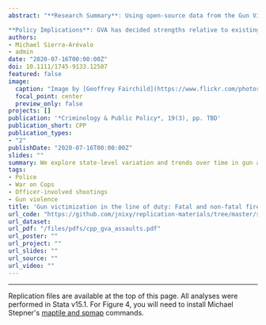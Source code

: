 ```yaml
---
abstract: "**Research Summary**: Using open-source data from the Gun Violence Archive (GVA), we analyze national- and statelevel trends in fatal and non-fatal firearm assaults of U.S. police officers from 2014 to 2019 (N = 1,467). Results show (1) the majority of firearm assaults are non-fatal, (2) there is no compelling evidence that the national rate of firearm assault on police has substantially increased over the last six years, and (3) there is substantial state-level variation in rates of firearm assault on police officers.

**Policy Implications**: GVA has decided strengths relative to existing data sources on police victimization and danger in policing. We consider the promises and pitfalls of this and other open-source datasets in policing research and recommend that recent state-level improvements in use-of-force data collection be replicated and expanded to include data on violence against police."
authors:
- Michael Sierra-Arévalo
- admin
date: "2020-07-16T00:00:00Z"
doi: 10.1111/1745-9133.12507
featured: false
image:
  caption: "Image by [Geoffrey Fairchild](https://www.flickr.com/photos/gcfairch/) at [Flickr](https://flic.kr/p/7obA6W)"
  focal_point: center
  preview_only: false
projects: []
publication: '*Criminology & Public Policy*, 19(3), pp. TBD'
publication_short: CPP
publication_types:
- "2"
publishDate: "2020-07-16T00:00:00Z"
slides: ""
summary: We explore state-level variation and trends over time in gun assaults of police officers.
tags:
- Police
- War on Cops
- Officer-involved shootings
- Gun violence
title: 'Gun victimization in the line of duty: Fatal and non-fatal firearm assaults on police officers in the United States, 2014-2019'
url_code: "https://github.com/jnixy/replication-materials/tree/master/sierra-arevalo_nix_CAPP_2020"
url_dataset:
url_pdf: "/files/pdfs/cpp_gva_assaults.pdf"
url_poster: ""
url_project: ""
url_slides: ""
url_source: ""
url_video: ""
---
```


***************
Replication files are available at the top of this page. All analyses were performed in Stata v15.1. For Figure 4, you will need to install Michael Stepner's [maptile and spmap](https://michaelstepner.com/maptile/) commands.